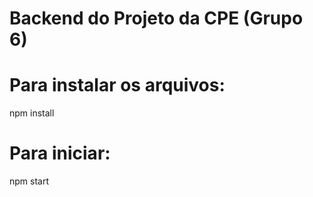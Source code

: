 # Backend do Projeto da CPE (Grupo 6)

# Para instalar os arquivos:
npm install

# Para iniciar:
npm start
